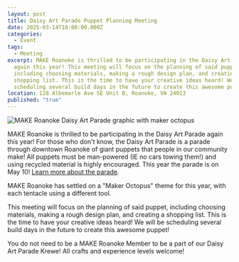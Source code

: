 ```yaml
---
layout: post
title: Daisy Art Parade Puppet Planning Meeting
date: 2025-03-14T18:00:00.000Z
categories:
  - Event
tags:
  - Meeting
excerpt: MAKE Roanoke is thrilled to be participating in the Daisy Art Parade
  again this year! This meeting will focus on the planning of said puppet,
  including choosing materials, making a rough design plan, and creating a
  shopping list. This is the time to have your creative ideas heard! We will be
  scheduling several build days in the future to create this awesome puppet!
location: 128 Albemarle Ave SE Unit B, Roanoke, VA 24013
published: "true"
---
```

![MAKE Roanoke Daisy Art Parade graphic with maker octopus](/assets/images/calling-all-makers-make-roanoke-is-preparing-for-the-daisy-art-parade-come-help-us-plan-and-build-a-large-maker-octopus-puppet-1200-x-675-px-880-x-352-px-.png)

MAKE Roanoke is thrilled to be participating in the Daisy Art Parade again this year! For those who don't know, the Daisy Art Parade is a parade through downtown Roanoke of giant puppets that people in our community make! All puppets must be man-powered (IE no cars towing them!) and using recycled material is highly encouraged. This year the parade is on May 10! [Learn more about the parade](https://daisyartparade.com/about/).

MAKE Roanoke has settled on a "Maker Octopus" theme for this year, with each tentacle using a different tool.

This meeting will focus on the planning of said puppet, including choosing materials, making a rough design plan, and creating a shopping list. This is the time to have your creative ideas heard! We will be scheduling several build days in the future to create this awesome puppet!

You do not need to be a MAKE Roanoke Member to be a part of our Daisy Art Parade Krewe! All crafts and experience levels welcome!
